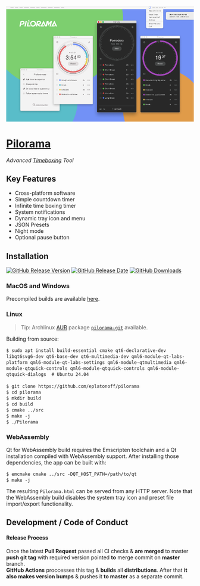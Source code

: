 ![header image](/assets/cover.png?raw=true)

# <a href="//pilorama.app">Pilorama</a>

*Advanced [Timeboxing](https://en.wikipedia.org/wiki/Timeboxing) Tool*

## Key Features
- Cross-platform software
- Simple countdown timer
- Infinite time boxing timer
- System notifications
- Dynamic tray icon and menu
- JSON Presets
- Night mode
- Optional pause button


## Installation

[![GitHub Release Version](https://img.shields.io/github/v/release/eplatonoff/pilorama)](https://github.com/eplatonoff/pilorama/releases/latest/) [![GitHub Release Date](https://img.shields.io/github/release-date/eplatonoff/pilorama?label=release%20date)](https://github.com/eplatonoff/pilorama/releases/latest/) [![GitHub Downloads](https://img.shields.io/github/downloads/eplatonoff/pilorama/total)](https://github.com/eplatonoff/pilorama/releases/latest/)

### MacOS and Windows

Precompiled builds are available [here](https://github.com/eplatonoff/pilorama/releases/latest/).

### Linux

> Tip: Archlinux [AUR](https://wiki.archlinux.org/index.php/Arch_User_Repository) package [`pilorama-git`](https://aur.archlinux.org/packages/pilorama-git/) available.

Building from source:

    $ sudo apt install build-essential cmake qt6-declarative-dev libqt6svg6-dev qt6-base-dev qt6-multimedia-dev qml6-module-qt-labs-platform qml6-module-qt-labs-settings qml6-module-qtmultimedia qml6-module-qtquick-controls qml6-module-qtquick-controls qml6-module-qtquick-dialogs  # Ubuntu 24.04

    $ git clone https://github.com/eplatonoff/pilorama
    $ cd pilorama
    $ mkdir build
    $ cd build
    $ cmake ../src
    $ make -j
    $ ./Pilorama

### WebAssembly

Qt for WebAssembly build requires the Emscripten toolchain and a Qt installation
compiled with WebAssembly support. After installing those dependencies, the app
can be built with:

    $ emcmake cmake ../src -DQT_HOST_PATH=/path/to/qt
    $ make -j

The resulting `Pilorama.html` can be served from any HTTP server. Note that the
WebAssembly build disables the system tray icon and preset file import/export
functionality.


## Development / Code of Conduct 
#### Release Process

Once the latest **Pull Request** passed all CI checks & **are merged** to master **push git tag** with required version pointed **to** merge commit on **master** branch.  
**GitHub Actions** proccesses this tag & **builds** all **distributions**. After that **it also makes version bumps** & pushes it **to master** as a separate commit.
